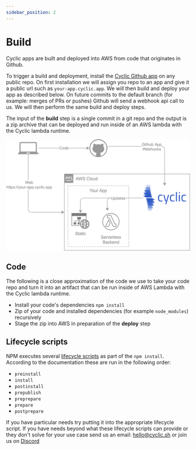 ```yaml
---
sidebar_position: 2
---
```


<head>
    <link rel="stylesheet" href="https://cdnjs.cloudflare.com/ajax/libs/font-awesome/6.0.0-beta2/css/all.min.css" />
</head>

# Build

Cyclic apps are built and deployed into AWS from code that originates in Github.

To trigger a build and deployment, install the [Cyclic Github app](https://github.com/apps/cyclic-preview) on any public repo. On first installation we will assign you repo to an app and give it a public url such as `your-app.cyclic.app`. We will then build and deploy your app as described below. On future commits to the default branch (for example: merges of PRs or pushes) Github will send a webhook api call to us. We will then perform the same build and deploy steps.

The input of the **build** step is a single commit in a git repo and the output is a zip archive that can be deployed and run inside of an AWS lambda with the Cyclic lambda runtime.

<div style={{textAlign: 'center'}}>

![Cyclic Github app installation API call pattern](/img/diagram/build-process.drawio.png "Cyclic Github app installation")

</div>

## Code

The following is a close approximation of the code we use to take your code repo and turn it into an artifact that can be run inside of AWS Lambda with the Cyclic lambda runtime.

- Install your code's dependencies `npm install`
- Zip of your code and installed dependencies (for example `node_modules`) recursively
- Stage the zip into AWS in preparation of the **deploy** step

## Lifecycle scripts

NPM executes several [lifecycle scripts](https://docs.npmjs.com/cli/v7/using-npm/scripts#npm-ci) as part of the `npm install`. According to the documentation these are run in the following order:

- `preinstall`
- `install`
- `postinstall`
- `prepublish`
- `preprepare`
- `prepare`
- `postprepare`

If you have particular needs try putting it into the appropriate lifecycle script. If you have needs beyond what these lifecycle scripts can provide or they don't solve for your use case send us an email: <i className="far fa-envelope"></i> hello@cyclic.sh or join us on [<i className="fab fa-discord"></i>  Discord](https://discord.gg/huhcqxXCbE)
